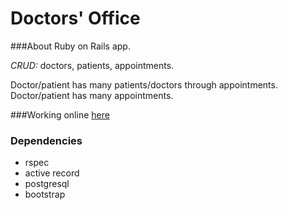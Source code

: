 Doctors' Office
===============

###About
Ruby on Rails app.

*CRUD:* doctors, patients, appointments.

Doctor/patient has many patients/doctors through appointments.  Doctor/patient has many appointments.

###Working online [here](http://doctors-office.herokuapp.com/)

### Dependencies
* rspec
* active record
* postgresql
* bootstrap

